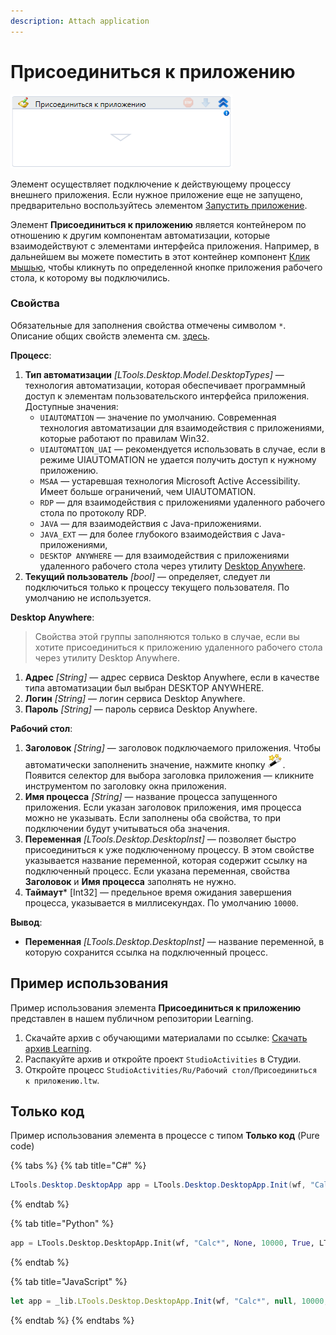 ```yaml
---
description: Attach application
---
```



# Присоединиться к приложению

![](<../../../.gitbook/assets/image (191).png>)

Элемент осуществляет подключение к действующему процессу внешнего приложения. Если нужное приложение еще не запущено, предварительно воспользуйтесь элементом [Запустить приложение](https://docs.primo-rpa.ru/primo-rpa/g_elements/el_basic/els_desktop/el_desktop_startapp).

Элемент **Присоединиться к приложению** является контейнером по отношению к другим компонентам автоматизации, которые взаимодействуют с элементами интерфейса приложения. Например, в дальнейшем вы можете поместить в этот контейнер компонент [Клик мышью](https://docs.primo-rpa.ru/primo-rpa/g_elements/el_basic/els_uiinteraction/el_click), чтобы кликнуть по определенной кнопке приложения рабочего стола, к которому вы подключились.


### Свойства

Обязательные для заполнения свойства отмечены символом `*`. Описание общих свойств элемента см. [здесь](https://docs.primo-rpa.ru/primo-rpa/primo-studio/process/elements#svoistva-elementa).

**Процесс**:                                                                                                                                                                                                         

1. **Тип автоматизации** *[LTools.Desktop.Model.DesktopTypes]* — технология автоматизации, которая обеспечивает программный доступ к элементам пользовательского интерфейса приложения. Доступные значения:
   * `UIAUTOMATION` — значение по умолчанию. Современная технология автоматизации для взаимодействия с приложениями, которые работают по правилам Win32.
   * `UIAUTOMATION_UAI` — рекомендуется использовать в случае, если в режиме UIAUTOMATION не удается получить доступ к нужному приложению.
   * `MSAA` — устаревшая технология Microsoft Active Accessibility. Имеет больше ограничений, чем UIAUTOMATION. 
   * `RDP` — для взаимодействия с приложениями удаленного рабочего стола по протоколу RDP.
   * `JAVA` — для взаимодействия с Java-приложениями.
   * `JAVA_EXT` — для более глубокого взаимодействия с Java-приложениями, 
   * `DESKTOP ANYWHERE` — для взаимодействия с приложениями удаленного рабочего стола через утилиту [Desktop Anywhere](https://docs.primo-rpa.ru/primo-rpa/primo-rpa-studio/tools/desktop-anywhere).
1. **Текущий пользователь** *[bool]* — определяет, следует ли подключиться только к процессу текущего пользователя. По умолчанию не используется.

**Desktop Anywhere**:

> Свойства этой группы заполняются только в случае, если вы хотите присоединиться к приложению удаленного рабочего стола через утилиту Desktop Anywhere. 

1. **Адрес** *[String]* — адрес сервиса Desktop Anywhere, если в качестве типа автоматизации был выбран DESKTOP ANYWHERE.   
1. **Логин** *[String]* — логин сервиса Desktop Anywhere.
1. **Пароль** *[String]* — пароль сервиса Desktop Anywhere.


**Рабочий стол**:

1. **Заголовок** *[String]* — заголовок подключаемого приложения. Чтобы автоматически заполненить значение, нажмите кнопку <img src="../../../.gitbook/assets/14 (1) (2) (1) (1) (2) (1) (13).png" alt="" data-size="line">. Появится селектор для выбора заголовка приложения — кликните инструментом по заголовку окна приложения.
1. **Имя процесса**  *[String]* — название процесса запущенного приложения. Если указан заголовок приложения, имя процесса можно не указывать. Если заполнены оба свойства, то при подключении будут учитываться оба значения.
1. **Переменная** *[LTools.Desktop.DesktopInst]* — позволяет быстро присоединиться к уже подключенному процессу. В этом свойстве указывается название переменной, которая содержит ссылку на подключенный процесс. Если указана переменная, свойства **Заголовок** и **Имя процесса** заполнять не нужно.
1. **Таймаут*** [Int32] — предельное время ожидания завершения процесса, указывается в миллисекундах. По умолчанию `10000`.       

                                                                                                             
**Вывод**:                          

* **Переменная** *[LTools.Desktop.DesktopInst]* — название переменной, в которую сохранится ссылка на подключенный процесс.


## Пример использования

Пример использования элемента **Присоединиться к приложению** представлен в нашем публичном репозитории Learning. 

1. Скачайте архив с обучающими материалами по ссылке: [Скачать архив Learning](https://github.com/PrimoRPA/Learning/archive/refs/heads/master.zip).
2. Распакуйте архив и откройте проект `StudioActivities` в Студии.
3. Откройте процесс `StudioActivities/Ru/Рабочий стол/Присоединиться к приложению.ltw`.

## Только код

Пример использования элемента в процессе с типом **Только код** (Pure code)

{% tabs %}
{% tab title="C#" %}
```csharp
LTools.Desktop.DesktopApp app = LTools.Desktop.DesktopApp.Init(wf, "Calc*", null, 10000, true, LTools.Desktop.Model.DesktopTypes.UIAUTOMATION);
```
{% endtab %}

{% tab title="Python" %}
```python
app = LTools.Desktop.DesktopApp.Init(wf, "Calc*", None, 10000, True, LTools.Desktop.Model.DesktopTypes.UIAUTOMATION)
```
{% endtab %}

{% tab title="JavaScript" %}
```javascript
let app = _lib.LTools.Desktop.DesktopApp.Init(wf, "Calc*", null, 10000, true, _lib.LTools.Desktop.Model.DesktopTypes.UIAUTOMATION);
```
{% endtab %}
{% endtabs %}
